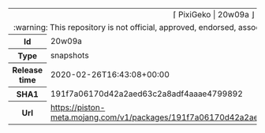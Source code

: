 <html><table>
<tr><td colspan="2" align="center"><img width="0" height="0"><br/>⌈ PixiGeko | 20w09a ⌋<br/><img width="0" height="0"></td></tr>
<tr><td colspan="2" align="center"><img width="0" height="0"><br/>
:warning: This repository is not official, approved, endorsed, associated or connected with Mojang :warning:
<br/><img width="0" height="0"></td></tr>
<tr><th>Id</th><td>20w09a</td></tr>
<tr><th>Type</th><td>snapshots</td></tr>
<tr><th>Release time</th><td>2020-02-26T16:43:08+00:00</td></tr>
<tr><th>SHA1</th><td>191f7a06170d42a2aed63c2a8adf4aaae4799892</td></tr>
<tr><th>Url</th><td><a href="https://piston-meta.mojang.com/v1/packages/191f7a06170d42a2aed63c2a8adf4aaae4799892/20w09a.json">https://piston-meta.mojang.com/v1/packages/191f7a06170d42a2aed63c2a8adf4aaae4799892/20w09a.json</a></td></tr>